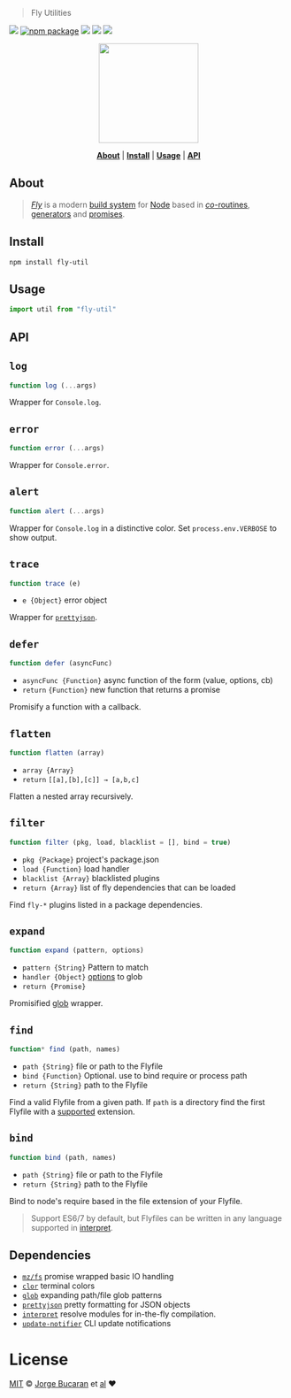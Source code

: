 > Fly Utilities

[![][fly-badge]][fly]
[![npm package][npm-ver-link]][fly-util]
[![][dl-badge]][npm-pkg-link]
[![][travis-logo]][travis]
![][mit-badge]


<p align="center">
  <a href="http://github.com/bucaran/fly-util">
    <img width=180px  src="https://cloud.githubusercontent.com/assets/8317250/8733685/0be81080-2c40-11e5-98d2-c634f076ccd7.png">
  </a>
</p>


<p align="center">
  <b><a href="#about">About</a></b>
  |
  <b><a href="#install">Install</a></b>
  |
  <b><a href="#usage">Usage</a></b>
  |
  <b><a href="#api">API</a></b>
</p>


## About

> [_Fly_][fly] is a modern [build system](https://en.wikipedia.org/wiki/Build_automation) for [Node](https://nodejs.org/) based in [_co_-routines](https://medium.com/@tjholowaychuk/callbacks-vs-coroutines-174f1fe66127), [generators](https://developer.mozilla.org/en-US/docs/Web/JavaScript/Reference/Statements/function*) and [promises](https://developer.mozilla.org/en-US/docs/Web/JavaScript/Reference/Global_Objects/Promise).

## Install

```
npm install fly-util
```

## Usage

```js
import util from "fly-util"
```

## API

## `log`
```js
function log (...args)
```
Wrapper for `Console.log`.

## `error`
```js
function error (...args)
```
Wrapper for `Console.error`.

## `alert`
```js
function alert (...args)
```
Wrapper for `Console.log` in a distinctive color. Set `process.env.VERBOSE` to show output.

## `trace`
 ```js
function trace (e)
```
+ `e {Object}` error object

Wrapper for [`prettyjson`](https://github.com/rafeca/prettyjson).

## `defer`
```js
function defer (asyncFunc)
```
+ `asyncFunc {Function}` async function of the form (value, options, cb)
+ `return` `{Function}` new function that returns a promise

Promisify a function with a callback.

## `flatten`
```js
function flatten (array)
```
+ `array {Array}`
+ `return` `[[a],[b],[c]] → [a,b,c]`

Flatten a nested array recursively.

## `filter`
```js
function filter (pkg, load, blacklist = [], bind = true)
```
+ `pkg {Package}` project's package.json
+ `load {Function}` load handler
+ `blacklist {Array}` blacklisted plugins
+ `return {Array}` list of fly dependencies that can be loaded

Find `fly-*` plugins listed in a package dependencies.

## `expand`
```js
function expand (pattern, options)
```
+ `pattern {String}` Pattern to match
+ `handler {Object}` [options](https://github.com/isaacs/node-glob#options) to glob
+ `return {Promise}`

Promisified [glob](https://github.com/isaacs/node-glob) wrapper.

## `find`
```js
function* find (path, names)
```
+ `path {String}` file or path to the Flyfile
+ `bind {Function}` Optional. use to bind require or process path
+ `return {String}` path to the Flyfile

Find a valid Flyfile from a given path. If `path` is a directory find the first Flyfile with a [supported](https://github.com/tkellen/js-interpret) extension.

## `bind`
```js
function bind (path, names)
```

+ `path {String}` file or path to the Flyfile
+ `return {String}` path to the Flyfile

Bind to node's require based in the file extension of your Flyfile.

> Support ES6/7 by default, but Flyfiles can be written in any language supported in [interpret](https://github.com/tkellen/js-interpret).

## Dependencies

+ [`mz/fs`](https://github.com/normalize/mz) promise wrapped basic IO handling
+ [`clor`](https://github.com/bucaran/clor) terminal colors
+ [`glob`](https://github.com/isaacs/node-glob) expanding path/file glob patterns
+ [`prettyjson`](https://github.com/rafeca/prettyjson) pretty formatting for JSON objects
+ [`interpret`](https://github.com/tkellen/js-interpret) resolve modules for in-the-fly compilation.
+ [`update-notifier`](https://github.com/yeoman/update-notifier) CLI update notifications

# License

[MIT](http://opensource.org/licenses/MIT) © [Jorge Bucaran][Author] et [al][contributors]
:heart:

[author]: http://about.bucaran.me
[contributors]: https://github.com/bucaran/fly-util/graphs/contributors
[fly]: https://www.github.com/bucaran/fly
[fly-util]: https://www.github.com/bucaran/fly-util
[fly-badge]: https://img.shields.io/badge/fly-JS-05B3E1.svg?style=flat-square
[mit-badge]: https://img.shields.io/badge/license-MIT-444444.svg?style=flat-square
[npm-pkg-link]: https://www.npmjs.org/package/fly-util
[npm-ver-link]: https://img.shields.io/npm/v/fly-util.svg?style=flat-square
[dl-badge]: http://img.shields.io/npm/dm/fly-util.svg?style=flat-square
[travis-logo]: http://img.shields.io/travis/bucaran/fly-util.svg?style=flat-square
[travis]: https://travis-ci.org/bucaran/fly-util
